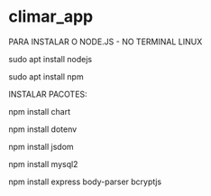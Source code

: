 # climar_app


PARA INSTALAR O NODE.JS - NO TERMINAL LINUX

sudo apt install nodejs

sudo apt install npm


INSTALAR PACOTES:

npm install chart

npm install dotenv

npm install jsdom 

npm install mysql2

npm install express body-parser bcryptjs
